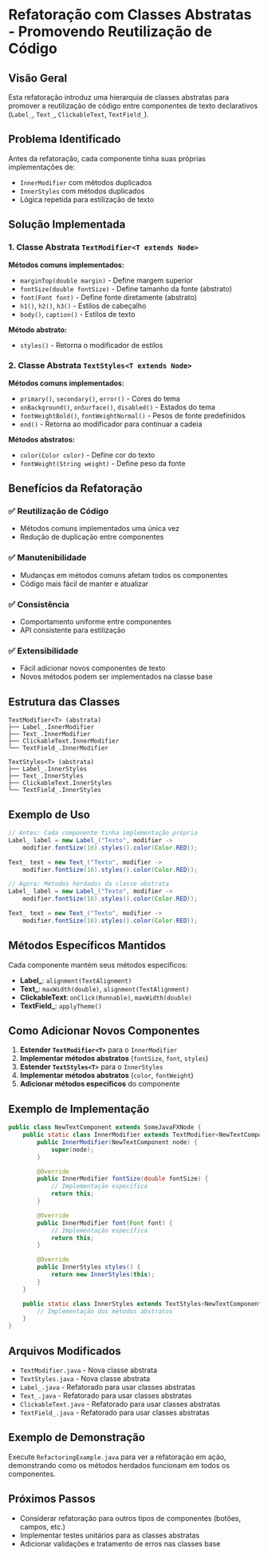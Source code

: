 # Refatoração com Classes Abstratas - Promovendo Reutilização de Código

## Visão Geral

Esta refatoração introduz uma hierarquia de classes abstratas para promover a reutilização de código entre componentes de texto declarativos (`Label_`, `Text_`, `ClickableText`, `TextField_`).

## Problema Identificado

Antes da refatoração, cada componente tinha suas próprias implementações de:

- `InnerModifier` com métodos duplicados
- `InnerStyles` com métodos duplicados
- Lógica repetida para estilização de texto

## Solução Implementada

### 1. Classe Abstrata `TextModifier<T extends Node>`

**Métodos comuns implementados:**

- `marginTop(double margin)` - Define margem superior
- `fontSize(double fontSize)` - Define tamanho da fonte (abstrato)
- `font(Font font)` - Define fonte diretamente (abstrato)
- `h1()`, `h2()`, `h3()` - Estilos de cabeçalho
- `body()`, `caption()` - Estilos de texto

**Método abstrato:**

- `styles()` - Retorna o modificador de estilos

### 2. Classe Abstrata `TextStyles<T extends Node>`

**Métodos comuns implementados:**

- `primary()`, `secondary()`, `error()` - Cores do tema
- `onBackground()`, `onSurface()`, `disabled()` - Estados do tema
- `fontWeightBold()`, `fontWeightNormal()` - Pesos de fonte predefinidos
- `end()` - Retorna ao modificador para continuar a cadeia

**Métodos abstratos:**

- `color(Color color)` - Define cor do texto
- `fontWeight(String weight)` - Define peso da fonte

## Benefícios da Refatoração

### ✅ **Reutilização de Código**

- Métodos comuns implementados uma única vez
- Redução de duplicação entre componentes

### ✅ **Manutenibilidade**

- Mudanças em métodos comuns afetam todos os componentes
- Código mais fácil de manter e atualizar

### ✅ **Consistência**

- Comportamento uniforme entre componentes
- API consistente para estilização

### ✅ **Extensibilidade**

- Fácil adicionar novos componentes de texto
- Novos métodos podem ser implementados na classe base

## Estrutura das Classes

```
TextModifier<T> (abstrata)
├── Label_.InnerModifier
├── Text_.InnerModifier
├── ClickableText.InnerModifier
└── TextField_.InnerModifier

TextStyles<T> (abstrata)
├── Label_.InnerStyles
├── Text_.InnerStyles
├── ClickableText.InnerStyles
└── TextField_.InnerStyles
```

## Exemplo de Uso

```java
// Antes: Cada componente tinha implementação própria
Label_ label = new Label_("Texto", modifier ->
    modifier.fontSize(16).styles().color(Color.RED));

Text_ text = new Text_("Texto", modifier ->
    modifier.fontSize(16).styles().color(Color.RED));

// Agora: Métodos herdados da classe abstrata
Label_ label = new Label_("Texto", modifier ->
    modifier.fontSize(16).styles().color(Color.RED));

Text_ text = new Text_("Texto", modifier ->
    modifier.fontSize(16).styles().color(Color.RED));
```

## Métodos Específicos Mantidos

Cada componente mantém seus métodos específicos:

- **Label\_**: `alignment(TextAlignment)`
- **Text\_**: `maxWidth(double)`, `alignment(TextAlignment)`
- **ClickableText**: `onClick(Runnable)`, `maxWidth(double)`
- **TextField\_**: `applyTheme()`

## Como Adicionar Novos Componentes

1. **Estender `TextModifier<T>`** para o `InnerModifier`
2. **Implementar métodos abstratos** (`fontSize`, `font`, `styles`)
3. **Estender `TextStyles<T>`** para o `InnerStyles`
4. **Implementar métodos abstratos** (`color`, `fontWeight`)
5. **Adicionar métodos específicos** do componente

## Exemplo de Implementação

```java
public class NewTextComponent extends SomeJavaFXNode {
    public static class InnerModifier extends TextModifier<NewTextComponent> {
        public InnerModifier(NewTextComponent node) {
            super(node);
        }

        @Override
        public InnerModifier fontSize(double fontSize) {
            // Implementação específica
            return this;
        }

        @Override
        public InnerModifier font(Font font) {
            // Implementação específica
            return this;
        }

        @Override
        public InnerStyles styles() {
            return new InnerStyles(this);
        }
    }

    public static class InnerStyles extends TextStyles<NewTextComponent> {
        // Implementação dos métodos abstratos
    }
}
```

## Arquivos Modificados

- `TextModifier.java` - Nova classe abstrata
- `TextStyles.java` - Nova classe abstrata
- `Label_.java` - Refatorado para usar classes abstratas
- `Text_.java` - Refatorado para usar classes abstratas
- `ClickableText.java` - Refatorado para usar classes abstratas
- `TextField_.java` - Refatorado para usar classes abstratas

## Exemplo de Demonstração

Execute `RefactoringExample.java` para ver a refatoração em ação, demonstrando como os métodos herdados funcionam em todos os componentes.

## Próximos Passos

- Considerar refatoração para outros tipos de componentes (botões, campos, etc.)
- Implementar testes unitários para as classes abstratas
- Adicionar validações e tratamento de erros nas classes base
